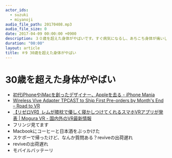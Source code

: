 ```yaml
---
actor_ids:
  - suzuki
  - miyanoji
audio_file_path: 20170408.mp3
audio_file_size: 0
date: 2017-04-09 00:00:00 +0900
description: ３０歳を超えた身体がやばいです。すぐ病気になるし、あちこち身体が痛いし、とにかくやばいです！
duration: "00:00"
layout: article
title: ＃9 30歳を超えた身体がやばい
---
```

# 30歳を超えた身体がやばい

* [初代iPhoneやiMacを創ったデザイナー、Appleを去る - iPhone Mania](http://iphone-mania.jp/news-163929/)
* [Wireless Vive Adapter TPCAST to Ship First Pre-orders by Month's End – Road to VR](http://www.roadtovr.com/wireless-vive-adapter-tpcast-ship-first-pre-orders-months-end/)
* [【リゼロVR】レムが膝枕で優しく寝かしつけてくれるスマホVRアプリが発表 | Mogura VR - 国内外のVR最新情報](http://www.moguravr.com/rezerovr-remu/)
* フリンジ見てます
* Macbookにコーヒーと日本酒をぶっかけた
* スケボーで帰ったけど、なんか質問ある？reviveの出荷遅れ
* reviveの出荷遅れ
* モバイルバッテーリ

